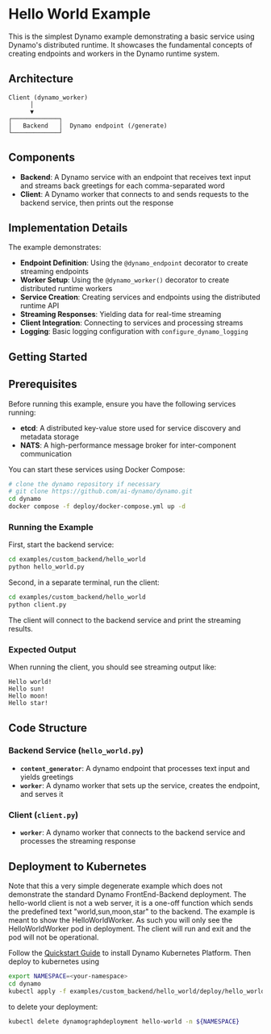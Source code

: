 <!--
SPDX-FileCopyrightText: Copyright (c) 2025 NVIDIA CORPORATION & AFFILIATES. All rights reserved.
SPDX-License-Identifier: Apache-2.0

Licensed under the Apache License, Version 2.0 (the "License");
you may not use this file except in compliance with the License.
You may obtain a copy of the License at

http://www.apache.org/licenses/LICENSE-2.0

Unless required by applicable law or agreed to in writing, software
distributed under the License is distributed on an "AS IS" BASIS,
WITHOUT WARRANTIES OR CONDITIONS OF ANY KIND, either express or implied.
See the License for the specific language governing permissions and
limitations under the License.
-->

# Hello World Example

This is the simplest Dynamo example demonstrating a basic service using Dynamo's distributed runtime. It showcases the fundamental concepts of creating endpoints and workers in the Dynamo runtime system.

## Architecture

```text
Client (dynamo_worker)
      │
      ▼
┌─────────────┐
│   Backend   │  Dynamo endpoint (/generate)
└─────────────┘
```

## Components

- **Backend**: A Dynamo service with an endpoint that receives text input and streams back greetings for each comma-separated word
- **Client**: A Dynamo worker that connects to and sends requests to the backend service, then prints out the response

## Implementation Details

The example demonstrates:

- **Endpoint Definition**: Using the `@dynamo_endpoint` decorator to create streaming endpoints
- **Worker Setup**: Using the `@dynamo_worker()` decorator to create distributed runtime workers
- **Service Creation**: Creating services and endpoints using the distributed runtime API
- **Streaming Responses**: Yielding data for real-time streaming
- **Client Integration**: Connecting to services and processing streams
- **Logging**: Basic logging configuration with `configure_dynamo_logging`

## Getting Started

## Prerequisites

 Before running this example, ensure you have the following services running:

 - **etcd**: A distributed key-value store used for service discovery and metadata storage
 - **NATS**: A high-performance message broker for inter-component communication

 You can start these services using Docker Compose:

 ```bash
 # clone the dynamo repository if necessary
 # git clone https://github.com/ai-dynamo/dynamo.git
 cd dynamo
 docker compose -f deploy/docker-compose.yml up -d
 ```

### Running the Example

First, start the backend service:
```bash
cd examples/custom_backend/hello_world
python hello_world.py
```

Second, in a separate terminal, run the client:
```bash
cd examples/custom_backend/hello_world
python client.py
```

The client will connect to the backend service and print the streaming results.

### Expected Output

When running the client, you should see streaming output like:
```text
Hello world!
Hello sun!
Hello moon!
Hello star!
```

## Code Structure

### Backend Service (`hello_world.py`)

- **`content_generator`**: A dynamo endpoint that processes text input and yields greetings
- **`worker`**: A dynamo worker that sets up the service, creates the endpoint, and serves it

### Client (`client.py`)

- **`worker`**: A dynamo worker that connects to the backend service and processes the streaming response

## Deployment to Kubernetes

Note that this a very simple degenerate example which does not demonstrate the standard Dynamo FrontEnd-Backend deployment. The hello-world client is not a web server, it is a one-off function which sends the predefined text "world,sun,moon,star" to the backend. The example is meant to show the HelloWorldWorker. As such you will only see the HelloWorldWorker pod in deployment. The client will run and exit and the pod will not be operational.


Follow the [Quickstart Guide](../../../docs/kubernetes/README.md) to install Dynamo Kubernetes Platform.
Then deploy to kubernetes using

```bash
export NAMESPACE=<your-namespace>
cd dynamo
kubectl apply -f examples/custom_backend/hello_world/deploy/hello_world.yaml -n ${NAMESPACE}
```

to delete your deployment:

```bash
kubectl delete dynamographdeployment hello-world -n ${NAMESPACE}
```
